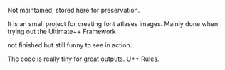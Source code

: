 Not maintained, stored here for preservation.

It is an small project for creating font atlases images.
Mainly done when trying out the Ultimate++ Framework

not finished but still funny to see in action.

The code is really tiny for great outputs. U++ Rules.
